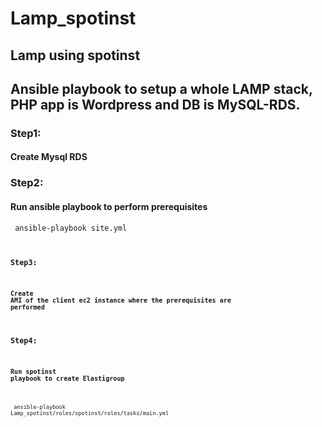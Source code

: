 # Lamp_spotinst
## Lamp using spotinst
## Ansible playbook to setup a whole LAMP stack, PHP app is Wordpress and DB is MySQL-RDS.

### Step1: 
#### Create Mysql RDS

### Step2:
#### Run ansible playbook to perform prerequisites
<code> ansible-playbook site.yml <code>

### Step3: 
#### Create AMI of the client ec2 instance where the prerequisites are performed

### Step4:
#### Run spotinst playbook to create Elastigroup
<code> ansible-playbook Lamp_spotinst/roles/spotinst/roles/tasks/main.yml <code>
